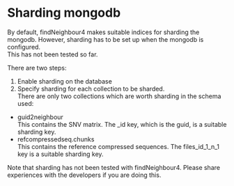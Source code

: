 Sharding mongodb
================

By default, findNeighbour4 makes suitable indices for sharding the mongodb.
However, sharding has to be set up when the mongodb is configured.  
This has not been tested so far.  

There are two steps:  
1. Enable sharding on the database
2. Specify sharding for each collection to be sharded.  
There are only two collections which are worth sharding in the schema used:   
* guid2neighbour  
This contains the SNV matrix.  The _id key, which is the guid, is a suitable sharding key.  
* refcompressedseq.chunks  
This contains the reference compressed sequences.  The files_id_1_n_1 key is a suitable sharding key.  

Note that sharding has not been tested with findNeighbour4.  Please share experiences with the developers if you are doing this.
